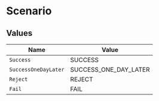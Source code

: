 # Scenario


## Values

| Name                  | Value                 |
| --------------------- | --------------------- |
| `Success`             | SUCCESS               |
| `SuccessOneDayLater`  | SUCCESS_ONE_DAY_LATER |
| `Reject`              | REJECT                |
| `Fail`                | FAIL                  |